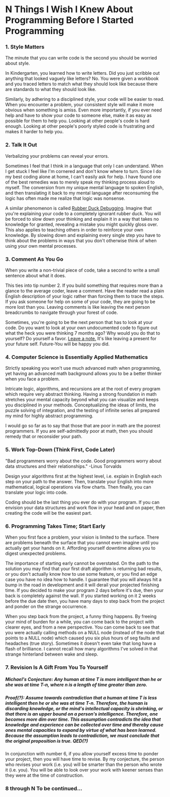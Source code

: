 # N Things I Wish I Knew About Programming Before I Started Programming

### 1. Style Matters
The minute that you can write code is the second you should be worried about style.

In Kindergarten, you learned how to write letters. Did you just scribble out anything that looked vaguely like letters? No. You were given a workbook and you traced letters to match what they should look like because there are standards to what they should look like.

Similarly, by adhering to a disciplined style, your code will be easier to read. When you encounter a problem, your consistent style will make it more obvious when something is amiss. Even more importantly, if you ever need help and have to show your code to someone else, make it as easy as possible for them to help you. Looking at other people's code is hard enough. Looking at other people's poorly styled code is frustrating and makes it harder to help you.

### 2. Talk It Out
Verbalizing your problems can reveal your errors.

Sometimes I feel that I think in a language that only I can understand. When I get stuck I feel like I'm cornered and don't know where to turn. Since I do my best coding alone at home, I can't easily ask for help. I have found one of the best remedies was to merely speak my thinking process aloud to myself. The conversion from my unique mental language to spoken English, and then translating it back to my mental language after reconsuming the logic has often made me realize that logic was nonsense.

A similar phenomenon is called [Rubber Duck Debugging](http://pressupinc.com/blog/2014/06/psychology-underlying-power-rubber-duck-debugging/). Imagine that you're explaining your code to a completely ignorant rubber duck. You will be forced to slow down your thinking and explain it in a way that takes no knowledge for granted, revealing a mistake you might quickly gloss over. This also applies to teaching others in order to reinforce your own knowledge. By slowing down and explaining every single step you have to think about the problems in ways that you don't otherwise think of when using your own mental processes.

### 3. Comment As You Go
When you write a non-trivial piece of code, take a second to write a small sentence about what it does.

This ties into tip number 2. If you build something that requires more than a glance to the average coder, leave a comment. Have the reader read a plain English description of your logic rather than forcing them to trace the steps. If you ask someone for help on some of your code, they are going to be more lost than you. Leaving comments is like leaving the next person breadcrumbs to navigate through your forest of code.

Sometimes, you're going to be the next person that has to look at your code. Do you want to look at your own undocumented code to figure out what the heck you were thinking 7 months ago? Why would you do that to yourself? Do yourself a favor. [Leave a note.](http://media1.mic.com/site/article-items/2739/1_gif.gif) It's like leaving a present for your future self. Future-You will be happy you did.

### 4. Computer Science is Essentially Applied Mathematics
Strictly speaking you won't use much advanced math when programming, yet having an advanced math background allows you to be a better thinker when you face a problem.

Intricate logic, algorithms, and recursions are at the root of every program which require very abstract thinking. Having a strong foundation in math stretches your mental capacity beyond what you can visualize and keeps you disciplined in your methods. Conceptualizing the ideas of limits, the puzzle solving of integration, and the testing of infinite series all prepared my mind for highly abstract programming.

I would go so far as to say that those that are poor in math are the poorest programmers. If you are self-admittedly poor at math, then you should remedy that or reconsider your path.

### 5. Work Top-Down (Think First, Code Later)
"Bad programmers worry about the code. Good programmers worry about data structures and their relationships." -Linus Torvalds

Design your algorithms first at the highest level, i.e. explain in English each step on your path to the answer. Then, translate your English into more mathematical, logical operations via flow charts. Then finally, you can translate your logic into code.

Coding should be the last thing you ever do with your program. If you can envision your data structures and work flow in your head and on paper, then creating the code will be the easiest part. 

### 6. Programming Takes Time; Start Early
When you first face a problem, your vision is limited to the surface. There are problems beneath the surface that you cannot even imagine until you actually get your hands on it. Affording yourself downtime allows you to digest unexpected problems.

The importance of starting early cannot be overstated. On the path to the solution you may find that your first draft algorithm is returning bad results, or you don't actually know how to use some feature, or you find an edge case you have no idea how to handle. I guarantee that you will always hit a bump in the road in development and it will derail your projected finishing time. If you decided to make your program 2 days before it's due, then your back is completely against the wall. If you started working on it 2 weeks before the due date then, you have many days to step back from the project and ponder on the strange occurrence.

When you step back from the project, a funny thing happens. By freeing your mind of burden for a while, you can come back to the project with clearer eyes, and from a new perspective. You can come back to see that you were actually calling methods on a NULL node (instead of the node that points to a NULL node) which caused you six plus hours of seg faults and headaches (true story). Sometimes it doesn't even take that long have a flash of brilliance. I cannot recall how many algorithms I've solved in that strange hinterland between wake and sleep.

### 7. Revision Is A Gift From You To Yourself
##### Michael's Conjecture: Any human at time T is more intelligent than he or she was at time T-n, where n is a length of time greater than zero.
##### Proof(?): Assume towards contradiction that a human at time T is less intelligent then he or she was at time T-n. Therefore, the human is discarding knowledge, or the mind's intellectual capacity is shrinking, or that there is an upper bound on a person's intelligence. Therefore, one becomes more dim over time. This assumption contradicts the idea that knowledge and experience can be collected over time and thereby cause ones mental capacities to expand by virtue of what has been learned. Because the assumption leads to contradiction, we must conclude that the original proposition is true. QED(?)

In conjunction with number 6, if you allow yourself excess time to ponder your project, then you will have time to revise. By my conjecture, the person who revises your work (i.e. you) will be smarter than the person who wrote it (i.e. you). You will be able to look over your work with keener senses than they were at the time of construction.


### 8 through N To be continued...
